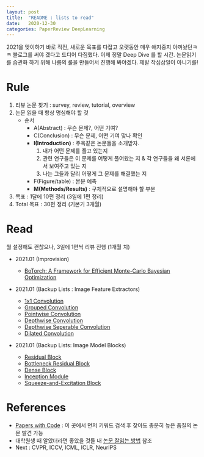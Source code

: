 ```yaml
---
layout: post
title:  "README : lists to read"
date:   2020-12-30
categories: PaperReview DeepLearning
---
```


2021을 맞이하기 바로 직전, 새로운 목표를 다잡고 오랫동안 매우 애지중지 아껴놨던ㅋㅋ 블로그를 써야 겠다고 드디어 다짐했다. 이제 정말 Deep Dive 를 할 시간. 논문읽기를 습관화 하기 위해 나름의 룰을 만들어서 진행해 봐야겠다. 제발 작심삼일이 아니기를!


# Rule
1. 리뷰 논문 찾기 : survey, review, tutorial, overview
2. 논문 읽을 때 항상 명심해야 할 것   
   - 순서
     - A(Abstract) : 무슨 문제?, 어떤 기여?
     - C(Conclusion) : 무슨 문제, 어떤 기여 맞나 확인
     - **I(Introduction)** : 주옥같은 논문들을 소개받자.
        1) 내가 어떤 문제를 풀고 있는지
        2) 관련 연구들은 이 문제를 어떻게 풀어왔는 지 & 각 연구들을 왜 서론에서 보여주고 있는 지
        3) 나는 그들과 달리 어떻게 그 문제를 해결했는 지
     - F(Figure/table) : 본문 예측
     - **M(Methods/Results)** : 구체적으로 설명해야 할 부분
3. 목표 : 1달에 10편 정리 (3일에 1편 정리)
4. Total 목표 : 30편 정리 (기본기 3개월)

# Read

뭘 설정해도 괜찮으나, 3일에 1편씩 리뷰 진행 (1개월 치)

- 2021.01 (Improvision)
  - [BoTorch: A Framework for Efficient Monte-Carlo Bayesian Optimization](https://paperswithcode.com/paper/botorch-programmable-bayesian-optimization-in)
  
- 2021.01 (Backup Lists : Image Feature Extractors)
  - [1x1 Convolution](https://paperswithcode.com/method/1x1-convolution)
  - [Grouped Convolution](https://paperswithcode.com/method/grouped-convolution)
  - [Pointwise Convolution](https://paperswithcode.com/method/pointwise-convolution)
  - [Depthwise Convolution](https://paperswithcode.com/method/depthwise-convolution)
  - [Depthwise Seperable Convolution](https://paperswithcode.com/method/depthwise-separable-convolution)
  - [Dilated Convolution](https://paperswithcode.com/method/dilated-convolution)

- 2021.01 (Backup Lists: Image Model Blocks)
  - [Residual Block](https://paperswithcode.com/method/residual-block)
  - [Bottleneck Residual Block](https://paperswithcode.com/method/bottleneck-residual-block)
  - [Dense Block](https://paperswithcode.com/method/dense-block)
  - [Inception Module](https://paperswithcode.com/method/inception-module)
  - [Squeeze-and-Excitation Block](https://paperswithcode.com/method/squeeze-and-excitation-block)

# References
- [Papers with Code](https://paperswithcode.com/methods/area/computer-vision) : 이 곳에서 먼저 키워드 검색 후 찾아도 충분히 높은 품질의 논문 발견 가능
- 대학원생 때 알았더라면 좋았을 것들 내 [논문 잘읽는 방법](http://gradschoolstory.net/terry/readingpapers/) 참조
- Next : CVPR, ICCV, ICML, ICLR, NeurIPS